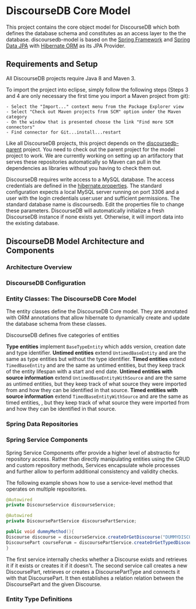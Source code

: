 # DiscourseDB Core Model
This project contains the core object model for DiscourseDB which both defines the database schema and constitutes as an access layer to the the database. discoursedb-model is based on the [Spring Framework](http://projects.spring.io/spring-framework/) and [Spring Data JPA](http://projects.spring.io/spring-data-jpa/) with [Hibernate ORM](http://hibernate.org/orm/) as its JPA Provider. 

## Requirements and Setup
All DiscourseDB projects require Java 8 and Maven 3.

To import the project into eclipse, simply follow the following steps (Steps 3 and 4 are only necessary the first time you import a Maven project from git):

```
- Select the "Import..." context menu from the Package Explorer view
- Select "Check out Maven projects from SCM" option under the Maven category
- On the window that is presented choose the link "Find more SCM connectors"
- Find connector for Git...install...restart
```

Like all DiscourseDB projects, this project depends on the [discoursedb-parent](https://github.com/DiscourseDB/discoursedb-parent) project. You need to check out the parent project for the model project to work. We are currently working on setting up an artifactory that serves these repositories automatically so Maven can pull in the dependencies as libraries without you having to check them out.

DiscourseDB requires write access to a MySQL database. The access credentials are defined in the [hibernate.properties](https://raw.githubusercontent.com/DiscourseDB/discoursedb-model/master/discoursedb-model/src/main/resources/hibernate.properties). The standard configuration expects a local MySQL server running on port 3306 and a user with the login credentials user:user and sufficient permissions. The standard database name is discoursedb. Edit the properties file to change these parameters. DiscourseDB will automatically initialize a fresh DiscourseDB instance if none exists yet. Otherwise, it will import data into the existing database.

## DiscourseDB Model Architecture and Components
### Architecture Overview
### DiscourseDB Configuration
### Entity Classes: The DiscourseDB Core Model
The entity classes define the DiscourseDB Core model. They are annotated with ORM annotations that allow hibernate to dynamically create and update the database schema from these classes.

DiscourseDB defines five categories of entities

**Type entities** implement ```BaseTypeEntity``` which adds version, creation date and type identifier.
**Untimed entities** extend ```UntimedBaseEntity``` and are the same as type entities but without the type identifier.
**Timed entities** extend ```TimedBaseEntity``` and are the same as untimed entities, but they keep track of the entity lifespan with a start and end date.
**Untimed entities with source information** extend ```UntimedBaseEntityWithSource``` and are the same as untimed entities, but they keep track of what source they were imported from and how they can be identified in that source.
**Timed entities with source information** extend ```TimedBaseEntityWithSource``` and are the same as timed entities, , but they keep track of what source they were imported from and how they can be identified in that source.


### Spring Data Repositories
### Spring Service Components
Spring Service Components offer provide a higher level of abstractio for repository access. Rather than directly manipulating entities using the CRUD and custom repository methods, Services encapsulate whole processes and further allow to perform additional consistency and validity checks.

The following example shows how to use a service-level method that operates on multiple repositories.

```java
@Autowired
private DiscourseService discourseService;

@Autowired
private DiscoursePartService discoursePartService;

public void dummyMethod(){
Discourse discourse = discourseService.createOrGetDiscourse("DUMMYDISCOURSE");
DiscoursePart courseForum = discoursePartService.createOrGetTypedDiscoursePart(discourse,"DUMMYDISCOURSE_FORUM",DiscoursePartTypes.FORUM);
}
```

The first service internally checks whether a Discourse exists and retrieves it if it exists or creates it if it doesn't.
The second service call creates a new DiscoursePart, retrieves or creates a DiscoursePartType and connects it with that DiscoursePart. It then establishes a relation relation between the DiscoursePart and the given Discourse.

### Entity Type Definitions
